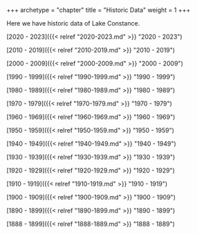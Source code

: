 +++
archetype = "chapter"
title = "Historic Data"
weight = 1
+++

Here we have historic data of Lake Constance.

[2020 - 2023]({{< relref "2020-2023.md" >}} "2020 - 2023")

[2010 - 2019]({{< relref "2010-2019.md" >}} "2010 - 2019")

[2000 - 2009]({{< relref "2000-2009.md" >}} "2000 - 2009")

[1990 - 1999]({{< relref "1990-1999.md" >}} "1990 - 1999")

[1980 - 1989]({{< relref "1980-1989.md" >}} "1980 - 1989")

[1970 - 1979]({{< relref "1970-1979.md" >}} "1970 - 1979")

[1960 - 1969]({{< relref "1960-1969.md" >}} "1960 - 1969")

[1950 - 1959]({{< relref "1950-1959.md" >}} "1950 - 1959")

[1940 - 1949]({{< relref "1940-1949.md" >}} "1940 - 1949")

[1930 - 1939]({{< relref "1930-1939.md" >}} "1930 - 1939")

[1920 - 1929]({{< relref "1920-1929.md" >}} "1920 - 1929")

[1910 - 1919]({{< relref "1910-1919.md" >}} "1910 - 1919")

[1900 - 1909]({{< relref "1900-1909.md" >}} "1900 - 1909")

[1890 - 1899]({{< relref "1890-1899.md" >}} "1890 - 1899")

[1888 - 1899]({{< relref "1888-1889.md" >}} "1888 - 1889")